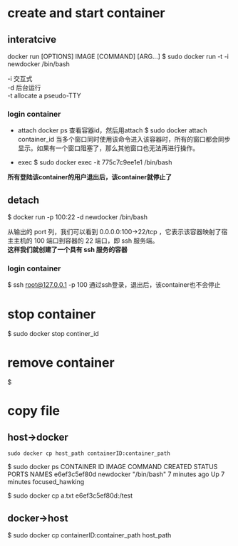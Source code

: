 # create and start container
## interatcive
docker run [OPTIONS] IMAGE [COMMAND] [ARG...]
$ sudo docker run -t -i newdocker /bin/bash

-i 交互式  
-d 后台运行  
-t allocate a pseudo-TTY  

### login container
* attach
docker ps 查看容器id，然后用attach
$ sudo docker attach container_id
当多个窗口同时使用该命令进入该容器时，所有的窗口都会同步显示。如果有一个窗口阻塞了，那么其他窗口也无法再进行操作。

* exec
$ sudo docker exec -it 775c7c9ee1e1 /bin/bash

**所有登陆该container的用户退出后，该container就停止了**

## detach
$ docker run -p 100:22 -d newdocker /bin/bash

从输出的 port 列，我们可以看到 0.0.0.0:100->22/tcp ，它表示该容器映射了宿主主机的 100 端口到容器的 22 端口，即 ssh 服务端。  
**这样我们就创建了一个具有 ssh 服务的容器**  

### login container
$ ssh root@127.0.0.1 -p 100
通过ssh登录，退出后，该container也不会停止

# stop container
$ sudo docker stop continer_id

# remove container
$

# copy file
## host->docker
    sudo docker cp host_path containerID:container_path

$ sudo docker ps
CONTAINER ID        IMAGE               COMMAND             CREATED             STATUS              PORTS               NAMES
e6ef3c5ef80d        newdocker           "/bin/bash"         7 minutes ago       Up 7 minutes                            focused_hawking

$ sudo docker cp a.txt e6ef3c5ef80d:/test

## docker->host
$ sudo docker cp containerID:container_path host_path

